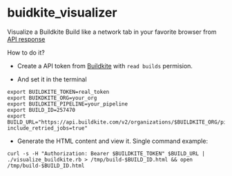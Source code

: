 # buidkite_visualizer

Visualize a Buildkite Build like a network tab in your favorite browser from [API response](https://buildkite.com/docs/apis/rest-api/builds#get-a-build) 

How to do it?
* Create a API token from [Buildkite](https://buildkite.com/user/api-access-tokens/new) with `read builds` permision.

* And set it in the terminal

```
export BUILDKITE_TOKEN=real_token
export BUIKDKITE_ORG=your_org
export BUILDKITE_PIPELINE=your_pipeline
export BUILD_ID=257470
export BUILD_URL="https://api.buildkite.com/v2/organizations/$BUILDKITE_ORG/pipelines/$BUILDKITE_PIPELINE/builds/$BUILD_ID?include_retried_jobs=true"
```
* Generate the HTML content and view it. Single command example:

```
curl -s -H "Authorization: Bearer $BUILDKITE_TOKEN" $BUILD_URL | ./visualize_buildkite.rb > /tmp/build-$BUILD_ID.html && open /tmp/build-$BUILD_ID.html
```
